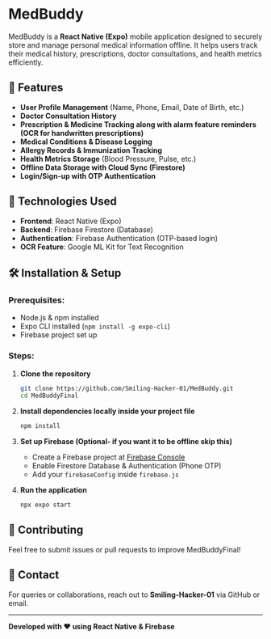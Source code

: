 # MedBuddy

MedBuddy is a **React Native (Expo)** mobile application designed to securely store and manage personal medical information offline. It helps users track their medical history, prescriptions, doctor consultations, and health metrics efficiently.

## 📌 Features

- **User Profile Management** (Name, Phone, Email, Date of Birth, etc.)
- **Doctor Consultation History**
- **Prescription & Medicine Tracking along with alarm feature reminders (OCR for handwritten prescriptions)**
- **Medical Conditions & Disease Logging**
- **Allergy Records & Immunization Tracking**
- **Health Metrics Storage** (Blood Pressure, Pulse, etc.)
- **Offline Data Storage with Cloud Sync (Firestore)**
- **Login/Sign-up with OTP Authentication**

## 🚀 Technologies Used

- **Frontend**: React Native (Expo)
- **Backend**: Firebase Firestore (Database)
- **Authentication**: Firebase Authentication (OTP-based login)
- **OCR Feature**: Google ML Kit for Text Recognition

## 🛠️ Installation & Setup

### Prerequisites:

- Node.js & npm installed
- Expo CLI installed (`npm install -g expo-cli`)
- Firebase project set up

### Steps:

1. **Clone the repository**

   ```sh
   git clone https://github.com/Smiling-Hacker-01/MedBuddy.git
   cd MedBuddyFinal
   ```

2. **Install dependencies locally inside your project file**

   ```sh
   npm install
   ```

3. **Set up Firebase (Optional- if you want it to be offline skip this)**

   - Create a Firebase project at [Firebase Console](https://console.firebase.google.com/)
   - Enable Firestore Database & Authentication (Phone OTP)
   - Add your `firebaseConfig` inside `firebase.js`

4. **Run the application**

   ```sh
   npx expo start
   ```

## 🤝 Contributing

Feel free to submit issues or pull requests to improve MedBuddyFinal!

## 📧 Contact

For queries or collaborations, reach out to **Smiling-Hacker-01** via GitHub or email.

---

**Developed with ❤️ using React Native & Firebase**

